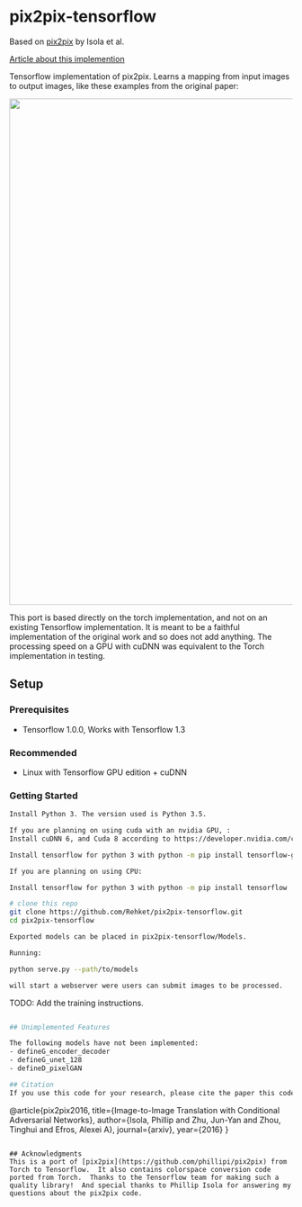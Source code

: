 # pix2pix-tensorflow

Based on [pix2pix](https://phillipi.github.io/pix2pix/) by Isola et al.

[Article about this implemention](https://affinelayer.com/pix2pix/)

Tensorflow implementation of pix2pix.  Learns a mapping from input images to output images, like these examples from the original paper:

<img src="docs/examples.jpg" width="900px"/>

This port is based directly on the torch implementation, and not on an existing Tensorflow implementation.  It is meant to be a faithful implementation of the original work and so does not add anything.  The processing speed on a GPU with cuDNN was equivalent to the Torch implementation in testing.

## Setup

### Prerequisites
- Tensorflow 1.0.0, Works with Tensorflow 1.3

### Recommended
- Linux with Tensorflow GPU edition + cuDNN

### Getting Started

```sh
Install Python 3. The version used is Python 3.5.

If you are planning on using cuda with an nvidia GPU, :
Install cuDNN 6, and Cuda 8 according to https://developer.nvidia.com/cuda-toolkit.

Install tensorflow for python 3 with python -m pip install tensorflow-gpu 

If you are planning on using CPU:

Install tensorflow for python 3 with python -m pip install tensorflow

# clone this repo
git clone https://github.com/Rehket/pix2pix-tensorflow.git
cd pix2pix-tensorflow

Exported models can be placed in pix2pix-tensorflow/Models.

Running:

python serve.py --path/to/models 

will start a webserver were users can submit images to be processed.

```

TODO: Add the training instructions.

```sh

## Unimplemented Features

The following models have not been implemented:
- defineG_encoder_decoder
- defineG_unet_128
- defineD_pixelGAN

## Citation
If you use this code for your research, please cite the paper this code is based on: <a href="https://arxiv.org/pdf/1611.07004v1.pdf">Image-to-Image Translation Using Conditional Adversarial Networks</a>:

```
@article{pix2pix2016,
  title={Image-to-Image Translation with Conditional Adversarial Networks},
  author={Isola, Phillip and Zhu, Jun-Yan and Zhou, Tinghui and Efros, Alexei A},
  journal={arxiv},
  year={2016}
}
```

## Acknowledgments
This is a port of [pix2pix](https://github.com/phillipi/pix2pix) from Torch to Tensorflow.  It also contains colorspace conversion code ported from Torch.  Thanks to the Tensorflow team for making such a quality library!  And special thanks to Phillip Isola for answering my questions about the pix2pix code.
